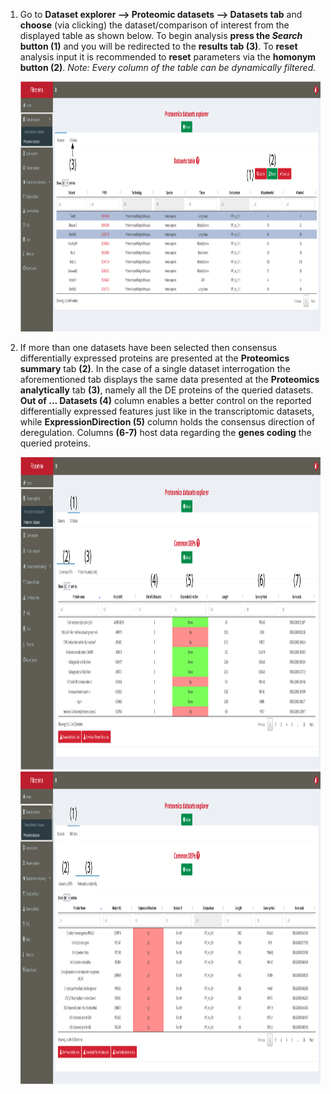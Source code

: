 1. Go to **Dataset explorer --> Proteomic datasets --> Datasets tab** and **choose** (via clicking) the dataset/comparison of interest from the displayed table as shown below. To begin analysis **press the _Search_ button (1)** and you will be redirected to the **results tab (3)**. To **reset** analysis input it is recommended to **reset** parameters via the **homonym button (2)**. *Note: Every column of the table can be dynamically filtered.* 

	<a href= "faq/faqScreenshots/datasetExpl10.png" target="_blank" rel='noopener noreferrer'> 
		<img src= "./faqScreenshots/datasetExpl10.png" alt="image" style="width:800px;height:400px" class="center">
	</a>

2. If more than one datasets have been selected then consensus differentially expressed proteins are presented at the **Proteomics summary** tab **(2)**. In the case of a single dataset interrogation the aforementioned tab displays the same data presented at the **Proteomics analytically** tab **(3)**, namely all the DE proteins of the queried datasets. **Out of ... Datasets (4)** column enables a better control on the reported differentially expressed features just like in the transcriptomic datasets, while **ExpressionDirection (5)** column holds the consensus direction of deregulation. Columns **(6-7)** host data regarding the **genes coding** the queried proteins.

	<a href= "faq/faqScreenshots/datasetExpl11.png" target="_blank" rel='noopener noreferrer'> 
		<img src= "./faqScreenshots/datasetExpl11.png" alt="image" style="width:900px;height:500px" class="center"/>
	</a>

	<a href= "faq/faqScreenshots/datasetExpl12.png" target="_blank" rel='noopener noreferrer'> 
		<img src= "./faqScreenshots/datasetExpl12.png" alt="image" style="width:900px;height:500px" class="center"/>
	</a>
